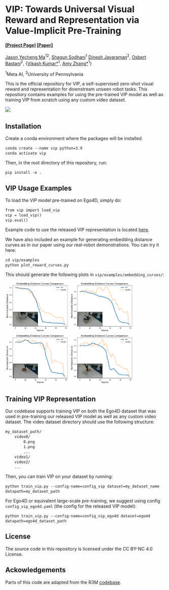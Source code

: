 # VIP: Towards Universal Visual Reward and Representation via Value-Implicit Pre-Training

#### [[Project Page]](https://sites.google.com/view/vip-rl/) [[Paper]](https://arxiv.org/abs/2210.00030)

[Jason Yecheng Ma](https://www.seas.upenn.edu/~jasonyma/)<sup>12</sup>, [Shagun Sodhani](https://shagunsodhani.com/)<sup>1</sup> [Dinesh Jayaraman](https://www.seas.upenn.edu/~dineshj/)<sup>2</sup>, [Osbert Bastani](https://obastani.github.io/)<sup>2</sup>, {[Vikash Kumar*](https://vikashplus.github.io/)<sup>1</sup>, [Amy Zhang*](https://amyzhang.github.io/)<sup>1</sup>}

<sup>1</sup>Meta AI, <sup>2</sup>University of Pennsylvania

This is the official repository for VIP, a self-supervised zero-shot visual reward and representation for downstream unseen robot tasks. This repository contains examples for using the pre-trained VIP model as well as training VIP from scratch using any custom video dataset.

<img src="vip/assets/VIP_GIF.gif">

## Installation
Create a conda environment where the packages will be installed.
```
conda create --name vip python=3.9
conda activate vip
```
Then, in the root directory of this repository, run:
```
pip install -e . 
```

## VIP Usage Examples

To load the VIP model pre-trained on Ego4D, simply do:
```
from vip import load_vip
vip = load_vip()
vip.eval()
```
Example code to use the released VIP representation is located [here](https://github.com/facebookresearch/vip/blob/main/vip/examples/encoder_example.py).

We have also included an example for generating embedding distance curves as in our paper using our real-robot demonstrations. You can try it here:
```
cd vip/examples
python plot_reward_curves.py
```
This should generate the following plots in `vip/examples/embedding_curves/`:

<p float="left">
<img src="vip/assets/close_drawer.png" width="200">
<img src="vip/assets/push_bottle.png" width="200">
<img src="vip/assets/pickplace_melon.png" width="200">
<img src="vip/assets/fold_towel.png" width="200">
</p>

## Training VIP Representation
Our codebase supports training VIP on both the Ego4D dataset that was used in pre-training our released VIP model as well as any custom video dataset. The video dataset directory should use the following structure:
```
my_dataset_path/
    video0/
        0.png
        1.png
        ...
    video1/
    video2/
    ...
```
Then, you can train VIP on your dataset by running:
```
python train_vip.py --config-name=config_vip dataset=my_dataset_name datapath=my_dataset_path
```

For Ego4D or equivalent large-scale pre-training, we suggest using config ``config_vip_ego4d.yaml`` (the config for the released VIP model):
```
python train_vip.py --config-name=config_vip_ego4d dataset=ego4d datapath=ego4d_dataset_path
```

## License

The source code in this repository is licensed under the CC BY-NC 4.0 License.

## Ackowledgements

Parts of this code are adapted from the R3M [codebase](https://github.com/facebookresearch/r3m).
